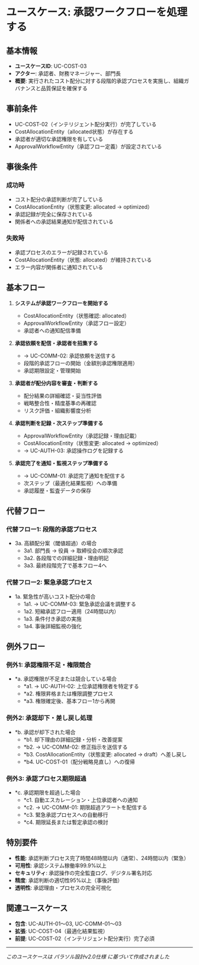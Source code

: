 # ユースケース: 承認ワークフローを処理する

## 基本情報
- **ユースケースID**: UC-COST-03
- **アクター**: 承認者、財務マネージャー、部門長
- **概要**: 実行されたコスト配分に対する段階的承認プロセスを実施し、組織ガバナンスと品質保証を確保する

## 事前条件
- UC-COST-02（インテリジェント配分実行）が完了している
- CostAllocationEntity（allocated状態）が存在する
- 承認者が適切な承認権限を有している
- ApprovalWorkflowEntity（承認フロー定義）が設定されている

## 事後条件
### 成功時
- コスト配分の承認判断が完了している
- CostAllocationEntity（状態変更: allocated → optimized）
- 承認記録が完全に保存されている
- 関係者への承認結果通知が配信されている

### 失敗時
- 承認プロセスのエラーが記録されている
- CostAllocationEntity（状態: allocated）が維持されている
- エラー内容が関係者に通知されている

## 基本フロー
1. **システムが承認ワークフローを開始する**
   - CostAllocationEntity（状態確認: allocated）
   - ApprovalWorkflowEntity（承認フロー設定）
   - 承認者への通知配信準備

2. **承認依頼を配信・承認者を招集する**
   - → UC-COMM-02: 承認依頼を送信する
   - 段階的承認フローの開始（金額別承認権限適用）
   - 承認期限設定・管理開始

3. **承認者が配分内容を審査・判断する**
   - 配分結果の詳細確認・妥当性評価
   - 戦略整合性・精度基準の再確認
   - リスク評価・組織影響度分析

4. **承認判断を記録・次ステップ準備する**
   - ApprovalWorkflowEntity（承認記録・理由記載）
   - CostAllocationEntity（状態変更: allocated → optimized）
   - → UC-AUTH-03: 承認操作ログを記録する

5. **承認完了を通知・監視ステップ準備する**
   - → UC-COMM-01: 承認完了通知を配信する
   - 次ステップ（最適化結果監視）への準備
   - 承認履歴・監査データの保存

## 代替フロー
### 代替フロー1: 段階的承認プロセス
- 3a. 高額配分案（閾値超過）の場合
  - 3a1. 部門長 → 役員 → 取締役会の順次承認
  - 3a2. 各段階での詳細記録・理由明記
  - 3a3. 最終段階完了で基本フロー4へ

### 代替フロー2: 緊急承認プロセス
- 1a. 緊急性が高いコスト配分の場合
  - 1a1. → UC-COMM-03: 緊急承認会議を調整する
  - 1a2. 短縮承認フロー適用（24時間以内）
  - 1a3. 条件付き承認の実施
  - 1a4. 事後詳細監視の強化

## 例外フロー
### 例外1: 承認権限不足・権限競合
- *a. 承認権限が不足または競合している場合
  - *a1. → UC-AUTH-02: 上位承認権限者を特定する
  - *a2. 権限昇格または権限調整プロセス
  - *a3. 権限確定後、基本フロー1から再開

### 例外2: 承認却下・差し戻し処理
- *b. 承認が却下された場合
  - *b1. 却下理由の詳細記録・分析・改善提案
  - *b2. → UC-COMM-02: 修正指示を送信する
  - *b3. CostAllocationEntity（状態変更: allocated → draft）へ差し戻し
  - *b4. UC-COST-01（配分戦略見直し）への復帰

### 例外3: 承認プロセス期限超過
- *c. 承認期限を超過した場合
  - *c1. 自動エスカレーション・上位承認者への通知
  - *c2. → UC-COMM-01: 期限超過アラートを配信する
  - *c3. 緊急承認プロセスへの自動移行
  - *c4. 期限延長または暫定承認の検討

## 特別要件
- **性能**: 承認判断プロセス完了時間48時間以内（通常）、24時間以内（緊急）
- **可用性**: 承認システム稼働率99.9%以上
- **セキュリティ**: 承認操作の完全監査ログ、デジタル署名対応
- **精度**: 承認判断の適切性95%以上（事後評価）
- **透明性**: 承認理由・プロセスの完全可視化

## 関連ユースケース
- **包含**: UC-AUTH-01〜03, UC-COMM-01〜03
- **拡張**: UC-COST-04（最適化結果監視）
- **前提**: UC-COST-02（インテリジェント配分実行）完了必須

---
*このユースケースは パラソル設計v2.0仕様 に基づいて作成されました*